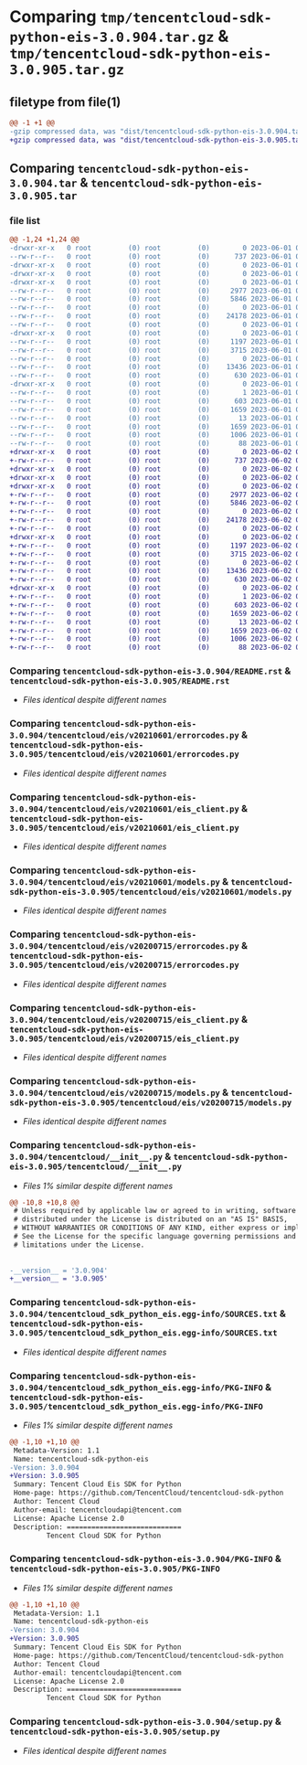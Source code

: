 # Comparing `tmp/tencentcloud-sdk-python-eis-3.0.904.tar.gz` & `tmp/tencentcloud-sdk-python-eis-3.0.905.tar.gz`

## filetype from file(1)

```diff
@@ -1 +1 @@
-gzip compressed data, was "dist/tencentcloud-sdk-python-eis-3.0.904.tar", last modified: Thu Jun  1 02:34:22 2023, max compression
+gzip compressed data, was "dist/tencentcloud-sdk-python-eis-3.0.905.tar", last modified: Fri Jun  2 00:28:12 2023, max compression
```

## Comparing `tencentcloud-sdk-python-eis-3.0.904.tar` & `tencentcloud-sdk-python-eis-3.0.905.tar`

### file list

```diff
@@ -1,24 +1,24 @@
-drwxr-xr-x   0 root         (0) root         (0)        0 2023-06-01 02:34:22.000000 tencentcloud-sdk-python-eis-3.0.904/
--rw-r--r--   0 root         (0) root         (0)      737 2023-06-01 02:34:22.000000 tencentcloud-sdk-python-eis-3.0.904/README.rst
-drwxr-xr-x   0 root         (0) root         (0)        0 2023-06-01 02:34:22.000000 tencentcloud-sdk-python-eis-3.0.904/tencentcloud/
-drwxr-xr-x   0 root         (0) root         (0)        0 2023-06-01 02:34:22.000000 tencentcloud-sdk-python-eis-3.0.904/tencentcloud/eis/
-drwxr-xr-x   0 root         (0) root         (0)        0 2023-06-01 02:34:22.000000 tencentcloud-sdk-python-eis-3.0.904/tencentcloud/eis/v20210601/
--rw-r--r--   0 root         (0) root         (0)     2977 2023-06-01 02:34:22.000000 tencentcloud-sdk-python-eis-3.0.904/tencentcloud/eis/v20210601/errorcodes.py
--rw-r--r--   0 root         (0) root         (0)     5846 2023-06-01 02:34:22.000000 tencentcloud-sdk-python-eis-3.0.904/tencentcloud/eis/v20210601/eis_client.py
--rw-r--r--   0 root         (0) root         (0)        0 2023-06-01 02:34:22.000000 tencentcloud-sdk-python-eis-3.0.904/tencentcloud/eis/v20210601/__init__.py
--rw-r--r--   0 root         (0) root         (0)    24178 2023-06-01 02:34:22.000000 tencentcloud-sdk-python-eis-3.0.904/tencentcloud/eis/v20210601/models.py
--rw-r--r--   0 root         (0) root         (0)        0 2023-06-01 02:34:22.000000 tencentcloud-sdk-python-eis-3.0.904/tencentcloud/eis/__init__.py
-drwxr-xr-x   0 root         (0) root         (0)        0 2023-06-01 02:34:22.000000 tencentcloud-sdk-python-eis-3.0.904/tencentcloud/eis/v20200715/
--rw-r--r--   0 root         (0) root         (0)     1197 2023-06-01 02:34:22.000000 tencentcloud-sdk-python-eis-3.0.904/tencentcloud/eis/v20200715/errorcodes.py
--rw-r--r--   0 root         (0) root         (0)     3715 2023-06-01 02:34:22.000000 tencentcloud-sdk-python-eis-3.0.904/tencentcloud/eis/v20200715/eis_client.py
--rw-r--r--   0 root         (0) root         (0)        0 2023-06-01 02:34:22.000000 tencentcloud-sdk-python-eis-3.0.904/tencentcloud/eis/v20200715/__init__.py
--rw-r--r--   0 root         (0) root         (0)    13436 2023-06-01 02:34:22.000000 tencentcloud-sdk-python-eis-3.0.904/tencentcloud/eis/v20200715/models.py
--rw-r--r--   0 root         (0) root         (0)      630 2023-06-01 02:34:22.000000 tencentcloud-sdk-python-eis-3.0.904/tencentcloud/__init__.py
-drwxr-xr-x   0 root         (0) root         (0)        0 2023-06-01 02:34:22.000000 tencentcloud-sdk-python-eis-3.0.904/tencentcloud_sdk_python_eis.egg-info/
--rw-r--r--   0 root         (0) root         (0)        1 2023-06-01 02:34:22.000000 tencentcloud-sdk-python-eis-3.0.904/tencentcloud_sdk_python_eis.egg-info/dependency_links.txt
--rw-r--r--   0 root         (0) root         (0)      603 2023-06-01 02:34:22.000000 tencentcloud-sdk-python-eis-3.0.904/tencentcloud_sdk_python_eis.egg-info/SOURCES.txt
--rw-r--r--   0 root         (0) root         (0)     1659 2023-06-01 02:34:22.000000 tencentcloud-sdk-python-eis-3.0.904/tencentcloud_sdk_python_eis.egg-info/PKG-INFO
--rw-r--r--   0 root         (0) root         (0)       13 2023-06-01 02:34:22.000000 tencentcloud-sdk-python-eis-3.0.904/tencentcloud_sdk_python_eis.egg-info/top_level.txt
--rw-r--r--   0 root         (0) root         (0)     1659 2023-06-01 02:34:22.000000 tencentcloud-sdk-python-eis-3.0.904/PKG-INFO
--rw-r--r--   0 root         (0) root         (0)     1006 2023-06-01 02:34:22.000000 tencentcloud-sdk-python-eis-3.0.904/setup.py
--rw-r--r--   0 root         (0) root         (0)       88 2023-06-01 02:34:22.000000 tencentcloud-sdk-python-eis-3.0.904/setup.cfg
+drwxr-xr-x   0 root         (0) root         (0)        0 2023-06-02 00:28:12.000000 tencentcloud-sdk-python-eis-3.0.905/
+-rw-r--r--   0 root         (0) root         (0)      737 2023-06-02 00:28:11.000000 tencentcloud-sdk-python-eis-3.0.905/README.rst
+drwxr-xr-x   0 root         (0) root         (0)        0 2023-06-02 00:28:12.000000 tencentcloud-sdk-python-eis-3.0.905/tencentcloud/
+drwxr-xr-x   0 root         (0) root         (0)        0 2023-06-02 00:28:12.000000 tencentcloud-sdk-python-eis-3.0.905/tencentcloud/eis/
+drwxr-xr-x   0 root         (0) root         (0)        0 2023-06-02 00:28:12.000000 tencentcloud-sdk-python-eis-3.0.905/tencentcloud/eis/v20210601/
+-rw-r--r--   0 root         (0) root         (0)     2977 2023-06-02 00:28:11.000000 tencentcloud-sdk-python-eis-3.0.905/tencentcloud/eis/v20210601/errorcodes.py
+-rw-r--r--   0 root         (0) root         (0)     5846 2023-06-02 00:28:11.000000 tencentcloud-sdk-python-eis-3.0.905/tencentcloud/eis/v20210601/eis_client.py
+-rw-r--r--   0 root         (0) root         (0)        0 2023-06-02 00:28:11.000000 tencentcloud-sdk-python-eis-3.0.905/tencentcloud/eis/v20210601/__init__.py
+-rw-r--r--   0 root         (0) root         (0)    24178 2023-06-02 00:28:11.000000 tencentcloud-sdk-python-eis-3.0.905/tencentcloud/eis/v20210601/models.py
+-rw-r--r--   0 root         (0) root         (0)        0 2023-06-02 00:28:11.000000 tencentcloud-sdk-python-eis-3.0.905/tencentcloud/eis/__init__.py
+drwxr-xr-x   0 root         (0) root         (0)        0 2023-06-02 00:28:12.000000 tencentcloud-sdk-python-eis-3.0.905/tencentcloud/eis/v20200715/
+-rw-r--r--   0 root         (0) root         (0)     1197 2023-06-02 00:28:11.000000 tencentcloud-sdk-python-eis-3.0.905/tencentcloud/eis/v20200715/errorcodes.py
+-rw-r--r--   0 root         (0) root         (0)     3715 2023-06-02 00:28:11.000000 tencentcloud-sdk-python-eis-3.0.905/tencentcloud/eis/v20200715/eis_client.py
+-rw-r--r--   0 root         (0) root         (0)        0 2023-06-02 00:28:11.000000 tencentcloud-sdk-python-eis-3.0.905/tencentcloud/eis/v20200715/__init__.py
+-rw-r--r--   0 root         (0) root         (0)    13436 2023-06-02 00:28:11.000000 tencentcloud-sdk-python-eis-3.0.905/tencentcloud/eis/v20200715/models.py
+-rw-r--r--   0 root         (0) root         (0)      630 2023-06-02 00:28:11.000000 tencentcloud-sdk-python-eis-3.0.905/tencentcloud/__init__.py
+drwxr-xr-x   0 root         (0) root         (0)        0 2023-06-02 00:28:12.000000 tencentcloud-sdk-python-eis-3.0.905/tencentcloud_sdk_python_eis.egg-info/
+-rw-r--r--   0 root         (0) root         (0)        1 2023-06-02 00:28:12.000000 tencentcloud-sdk-python-eis-3.0.905/tencentcloud_sdk_python_eis.egg-info/dependency_links.txt
+-rw-r--r--   0 root         (0) root         (0)      603 2023-06-02 00:28:12.000000 tencentcloud-sdk-python-eis-3.0.905/tencentcloud_sdk_python_eis.egg-info/SOURCES.txt
+-rw-r--r--   0 root         (0) root         (0)     1659 2023-06-02 00:28:12.000000 tencentcloud-sdk-python-eis-3.0.905/tencentcloud_sdk_python_eis.egg-info/PKG-INFO
+-rw-r--r--   0 root         (0) root         (0)       13 2023-06-02 00:28:12.000000 tencentcloud-sdk-python-eis-3.0.905/tencentcloud_sdk_python_eis.egg-info/top_level.txt
+-rw-r--r--   0 root         (0) root         (0)     1659 2023-06-02 00:28:12.000000 tencentcloud-sdk-python-eis-3.0.905/PKG-INFO
+-rw-r--r--   0 root         (0) root         (0)     1006 2023-06-02 00:28:11.000000 tencentcloud-sdk-python-eis-3.0.905/setup.py
+-rw-r--r--   0 root         (0) root         (0)       88 2023-06-02 00:28:12.000000 tencentcloud-sdk-python-eis-3.0.905/setup.cfg
```

### Comparing `tencentcloud-sdk-python-eis-3.0.904/README.rst` & `tencentcloud-sdk-python-eis-3.0.905/README.rst`

 * *Files identical despite different names*

### Comparing `tencentcloud-sdk-python-eis-3.0.904/tencentcloud/eis/v20210601/errorcodes.py` & `tencentcloud-sdk-python-eis-3.0.905/tencentcloud/eis/v20210601/errorcodes.py`

 * *Files identical despite different names*

### Comparing `tencentcloud-sdk-python-eis-3.0.904/tencentcloud/eis/v20210601/eis_client.py` & `tencentcloud-sdk-python-eis-3.0.905/tencentcloud/eis/v20210601/eis_client.py`

 * *Files identical despite different names*

### Comparing `tencentcloud-sdk-python-eis-3.0.904/tencentcloud/eis/v20210601/models.py` & `tencentcloud-sdk-python-eis-3.0.905/tencentcloud/eis/v20210601/models.py`

 * *Files identical despite different names*

### Comparing `tencentcloud-sdk-python-eis-3.0.904/tencentcloud/eis/v20200715/errorcodes.py` & `tencentcloud-sdk-python-eis-3.0.905/tencentcloud/eis/v20200715/errorcodes.py`

 * *Files identical despite different names*

### Comparing `tencentcloud-sdk-python-eis-3.0.904/tencentcloud/eis/v20200715/eis_client.py` & `tencentcloud-sdk-python-eis-3.0.905/tencentcloud/eis/v20200715/eis_client.py`

 * *Files identical despite different names*

### Comparing `tencentcloud-sdk-python-eis-3.0.904/tencentcloud/eis/v20200715/models.py` & `tencentcloud-sdk-python-eis-3.0.905/tencentcloud/eis/v20200715/models.py`

 * *Files identical despite different names*

### Comparing `tencentcloud-sdk-python-eis-3.0.904/tencentcloud/__init__.py` & `tencentcloud-sdk-python-eis-3.0.905/tencentcloud/__init__.py`

 * *Files 1% similar despite different names*

```diff
@@ -10,8 +10,8 @@
 # Unless required by applicable law or agreed to in writing, software
 # distributed under the License is distributed on an "AS IS" BASIS,
 # WITHOUT WARRANTIES OR CONDITIONS OF ANY KIND, either express or implied.
 # See the License for the specific language governing permissions and
 # limitations under the License.
 
 
-__version__ = '3.0.904'
+__version__ = '3.0.905'
```

### Comparing `tencentcloud-sdk-python-eis-3.0.904/tencentcloud_sdk_python_eis.egg-info/SOURCES.txt` & `tencentcloud-sdk-python-eis-3.0.905/tencentcloud_sdk_python_eis.egg-info/SOURCES.txt`

 * *Files identical despite different names*

### Comparing `tencentcloud-sdk-python-eis-3.0.904/tencentcloud_sdk_python_eis.egg-info/PKG-INFO` & `tencentcloud-sdk-python-eis-3.0.905/tencentcloud_sdk_python_eis.egg-info/PKG-INFO`

 * *Files 1% similar despite different names*

```diff
@@ -1,10 +1,10 @@
 Metadata-Version: 1.1
 Name: tencentcloud-sdk-python-eis
-Version: 3.0.904
+Version: 3.0.905
 Summary: Tencent Cloud Eis SDK for Python
 Home-page: https://github.com/TencentCloud/tencentcloud-sdk-python
 Author: Tencent Cloud
 Author-email: tencentcloudapi@tencent.com
 License: Apache License 2.0
 Description: ============================
         Tencent Cloud SDK for Python
```

### Comparing `tencentcloud-sdk-python-eis-3.0.904/PKG-INFO` & `tencentcloud-sdk-python-eis-3.0.905/PKG-INFO`

 * *Files 1% similar despite different names*

```diff
@@ -1,10 +1,10 @@
 Metadata-Version: 1.1
 Name: tencentcloud-sdk-python-eis
-Version: 3.0.904
+Version: 3.0.905
 Summary: Tencent Cloud Eis SDK for Python
 Home-page: https://github.com/TencentCloud/tencentcloud-sdk-python
 Author: Tencent Cloud
 Author-email: tencentcloudapi@tencent.com
 License: Apache License 2.0
 Description: ============================
         Tencent Cloud SDK for Python
```

### Comparing `tencentcloud-sdk-python-eis-3.0.904/setup.py` & `tencentcloud-sdk-python-eis-3.0.905/setup.py`

 * *Files identical despite different names*

